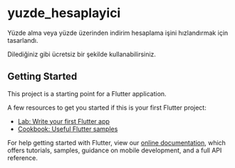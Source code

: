# yuzde_hesaplayici

Yüzde alma veya yüzde üzerinden indirim hesaplama işini hızlandırmak için tasarlandı.


Dilediğiniz gibi ücretsiz bir şekilde kullanabilirsiniz.

## Getting Started

This project is a starting point for a Flutter application.

A few resources to get you started if this is your first Flutter project:

- [Lab: Write your first Flutter app](https://flutter.dev/docs/get-started/codelab)
- [Cookbook: Useful Flutter samples](https://flutter.dev/docs/cookbook)

For help getting started with Flutter, view our
[online documentation](https://flutter.dev/docs), which offers tutorials,
samples, guidance on mobile development, and a full API reference.
